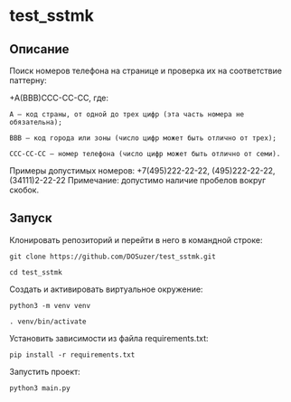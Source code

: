 # test_sstmk
## Описание
Поиск номеров телефона на странице и проверка их на соответствие паттерну:

+A(BBB)CCC-CC-CC, где:

    А – код страны, от одной до трех цифр (эта часть номера не обязательна);
    
    ВВВ – код города или зоны (число цифр может быть отлично от трех);
    
    CCC-CC-CC – номер телефона (число цифр может быть отлично от семи).
    
Примеры допустимых номеров: +7(495)222-22-22, (495)222-22-22, (34111)2-22-22
Примечание: допустимо наличие пробелов вокруг скобок.

## Запуск
Клонировать репозиторий и перейти в него в командной строке:

```
git clone https://github.com/DOSuzer/test_sstmk.git
```

```
cd test_sstmk
```

Cоздать и активировать виртуальное окружение:

```
python3 -m venv venv
```

```
. venv/bin/activate
```

Установить зависимости из файла requirements.txt:

```
pip install -r requirements.txt
```

Запустить проект:

```
python3 main.py
```
